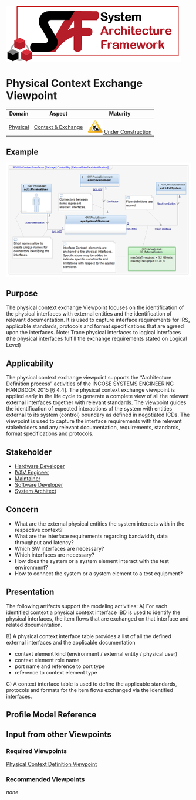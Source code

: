 ![System Architecture Framework](../diagrams/Logo_SAF.png)
# Physical Context Exchange Viewpoint
|**Domain**|**Aspect**|**Maturity**|
| --- | --- | --- |
|  [Physical](../domains.md#Domain-Physical) |  [Context & Exchange](../aspects.md#Aspect-Context-&-Exchange) | [![Under Construction](../diagrams/Under_construction_icon-yellow.svg ) Under Construction](../using-saf/maturity.md#under-construction)|
## Example
![Physical Context Exchanges](../diagrams/Physical-Context-Exchange.png)
## Purpose
The physical context exchange Viewpoint focuses on the identification of the physical interfaces with external entities and the identification of relevant documentation. It is used to capture interface requirements for IRS, applicable standards, protocols and format specifications that are agreed upon the interfaces.
Note: Trace physical interfaces to logical interfaces 
(the physical interfaces fulfill the exchange requirements stated on Logical Level)
## Applicability
The physical context exchange viewpoint supports the “Architecture Definition process” activities of the INCOSE SYSTEMS ENGINEERING HANDBOOK 2015 [§ 4.4]. 
The physical context exchange viewpoint is applied early in the life cycle to generate a complete view of all the relevant external interfaces together with relevant standards.
The viewpoint guides the identification of expected interactions of the system with entities external to its system (control) boundary as defined in negotiated ICDs.
The viewpoint is used to capture the interface requirements with the relevant stakeholders and any relevant documentation, requirements, standards, format specifications and protocols.
## Stakeholder
* [Hardware Developer](../stakeholders.md#Hardware-Developer)
* [IV&V Engineer](../stakeholders.md#IV&V-Engineer)
* [Maintainer](../stakeholders.md#Maintainer)
* [Software Developer](../stakeholders.md#Software-Developer)
* [System Architect](../stakeholders.md#System-Architect)
## Concern
* What are the external physical entities the system interacts with in the respective context?
* What are the interface requirements regarding bandwidth, data throughput and latency?
* Which SW interfaces are necessary?
* Which interfaces are necessary?
* How does the system or a system element interact with the test environment?
* How to connect the system or a system element to a test equipment?
## Presentation
The following artifacts support the modeling activities:
A) For each identified context a physical context interface IBD is used to identify the physical interfaces, the item flows that are exchanged on that interface and related documentation.

B) A physical context interface table provides a list of all the defined external interfaces and the applicable documentation
* context element kind (environment / external entity / physical user)
* context element role name
* port name and reference to port type
* reference to context element type

C) A context interface table is used to define the applicable standards, protocols and formats for the item flows exchanged via the identified interfaces.

## Profile Model Reference
## Input from other Viewpoints
### Required Viewpoints
[Physical Context Definition Viewpoint](Physical-Context-Definition-Viewpoint.md)
### Recommended Viewpoints
*none*
